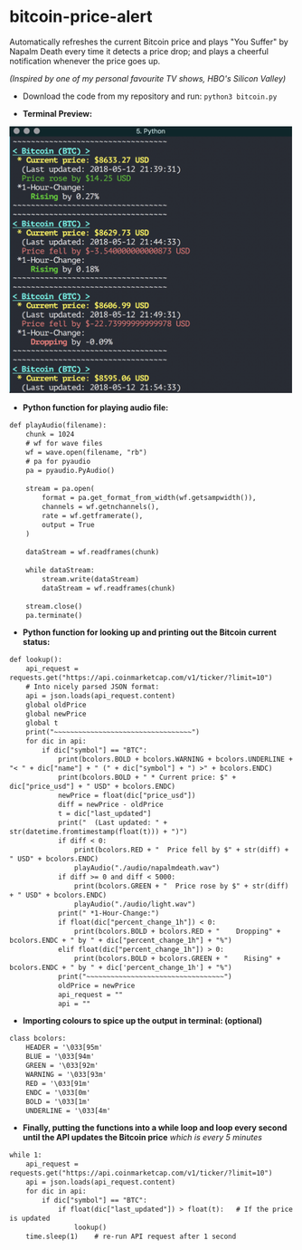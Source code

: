# bitcoin-price-alert

Automatically refreshes the current Bitcoin price and plays "You Suffer" by Napalm Death every time it detects a price drop;
and plays a cheerful notification whenever the price goes up.

*(Inspired by one of my personal favourite TV shows, HBO's Silicon Valley)*

* Download the code from my repository and run:
`python3 bitcoin.py`

* **Terminal Preview:**
<img src="./images/bitcoin.png" width=500>

* **Python function for playing audio file:**
```
def playAudio(filename):
    chunk = 1024
    # wf for wave files
    wf = wave.open(filename, "rb")
    # pa for pyaudio
    pa = pyaudio.PyAudio()

    stream = pa.open(
        format = pa.get_format_from_width(wf.getsampwidth()),
        channels = wf.getnchannels(),
        rate = wf.getframerate(),
        output = True
    )

    dataStream = wf.readframes(chunk)

    while dataStream:
        stream.write(dataStream)
        dataStream = wf.readframes(chunk)

    stream.close()
    pa.terminate()
```


* **Python function for looking up and printing out the Bitcoin current status:**
```
def lookup():
    api_request = requests.get("https://api.coinmarketcap.com/v1/ticker/?limit=10")
    # Into nicely parsed JSON format:
    api = json.loads(api_request.content)
    global oldPrice
    global newPrice
    global t
    print("~~~~~~~~~~~~~~~~~~~~~~~~~~~~~~~~~~")
    for dic in api:
        if dic["symbol"] == "BTC":
            print(bcolors.BOLD + bcolors.WARNING + bcolors.UNDERLINE + "< " + dic["name"] + " (" + dic["symbol"] + ") >" + bcolors.ENDC)
            print(bcolors.BOLD + " * Current price: $" + dic["price_usd"] + " USD" + bcolors.ENDC)
            newPrice = float(dic["price_usd"])
            diff = newPrice - oldPrice
            t = dic["last_updated"]
            print("  (Last updated: " + str(datetime.fromtimestamp(float(t))) + ")")
            if diff < 0:
                print(bcolors.RED + "  Price fell by $" + str(diff) + " USD" + bcolors.ENDC)
                playAudio("./audio/napalmdeath.wav")
            if diff >= 0 and diff < 5000:
                print(bcolors.GREEN + "  Price rose by $" + str(diff) + " USD" + bcolors.ENDC)
                playAudio("./audio/light.wav")
            print(" *1-Hour-Change:")
            if float(dic["percent_change_1h"]) < 0:
                print(bcolors.BOLD + bcolors.RED + "    Dropping" + bcolors.ENDC + " by " + dic["percent_change_1h"] + "%")
            elif float(dic["percent_change_1h"]) > 0:
                print(bcolors.BOLD + bcolors.GREEN + "    Rising" + bcolors.ENDC + " by " + dic['percent_change_1h'] + "%")
            print("~~~~~~~~~~~~~~~~~~~~~~~~~~~~~~~~~~")
            oldPrice = newPrice
            api_request = ""
            api = ""
```

* **Importing colours to spice up the output in terminal: (optional)**
```
class bcolors:
    HEADER = '\033[95m'
    BLUE = '\033[94m'
    GREEN = '\033[92m'
    WARNING = '\033[93m'
    RED = '\033[91m'
    ENDC = '\033[0m'
    BOLD = '\033[1m'
    UNDERLINE = '\033[4m'

```

* **Finally, putting the functions into a while loop and loop every second until the API updates the Bitcoin price**
*which is every 5 minutes*
```
while 1:
    api_request = requests.get("https://api.coinmarketcap.com/v1/ticker/?limit=10")
    api = json.loads(api_request.content)
    for dic in api:
        if dic["symbol"] == "BTC":
            if float(dic["last_updated"]) > float(t):   # If the price is updated
                lookup()
    time.sleep(1)    # re-run API request after 1 second
```
